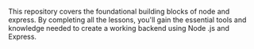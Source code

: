 This repository covers the foundational building blocks of node and express. By completing all the lessons, you'll gain the essential tools and knowledge needed to create a working backend using Node .js and Express.
